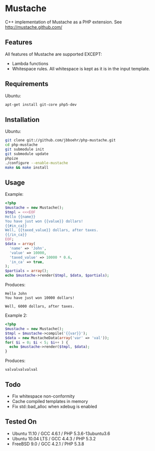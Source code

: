 Mustache
========

C++ implementation of Mustache as a PHP extension. See <http://mustache.github.com/>

Features
--------

All features of Mustache are supported EXCEPT:

* Lambda functions
* Whitespace rules. All whitespace is kept as it is in the input template.

Requirements
------------

Ubuntu:

```bash
apt-get install git-core php5-dev
```

Installation
------------

Ubuntu:

```bash
git clone git://github.com/jbboehr/php-mustache.git
cd php-mustache
git submodule init
git submodule update
phpize
./configure --enable-mustache
make && make install
```

Usage
-----

Example:

```php
<?php
$mustache = new Mustache();
$tmpl = <<<EOF
Hello {{name}}
You have just won {{value}} dollars!
{{#in_ca}}
Well, {{taxed_value}} dollars, after taxes.
{{/in_ca}}
EOF;
$data = array(
  'name' => 'John',
  'value' => 10000,
  'taxed_value' => 10000 * 0.6,
  'in_ca' => true,
);
$partials = array();
echo $mustache->render($tmpl, $data, $partials);
```

Produces:

```text
Hello John
You have just won 10000 dollars!

Well, 6000 dollars, after taxes.

```

Example 2:

```php
<?php
$mustache = new Mustache();
$tmpl = $mustache->compile('{{var}}');
$data = new MustacheData(array('var' => 'val'));
for( $i = 0; $i < 5; $i++ ) {
  echo $mustache->render($tmpl, $data);
}
```

Produces:

```text
valvalvalvalval
```

Todo
-----

* Fix whitespace non-conformity
* Cache compiled templates in memory
* Fix std::bad_alloc when xdebug is enabled

Tested On
-----

* Ubuntu 11.10 / GCC 4.6.1 / PHP 5.3.6-13ubuntu3.6
* Ubuntu 10.04 LTS / GCC 4.4.3 / PHP 5.3.2
* FreeBSD 9.0 / GCC 4.2.1 / PHP 5.3.8

